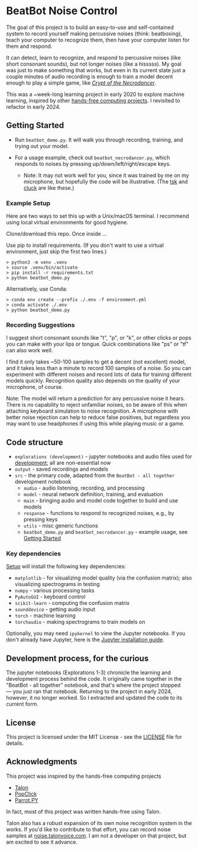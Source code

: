 # BeatBot Noise Control

The goal of this project is to build an easy-to-use and self-contained system to record yourself making percussive noises (think: beatboxing), teach your computer to recognize them, then have your computer listen for them and respond.

It can detect, learn to recognize, and respond to percussive noises (like short consonant sounds), but not longer noises (like a hisssss). My goal was just to make something that works, but even in its current state just a couple minutes of audio recording is enough to train a model decent enough to play a simple game, like *[Crypt of the Necrodancer](https://store.steampowered.com/app/247080/Crypt_of_the_NecroDancer/)*.

This was a ~week-long learning project in early 2020 to explore machine learning, inspired by other [hands-free computing projects](#acknowledgments). I revisited to refactor in early 2024.

## Getting Started

- Run `beatbot_demo.py`. It will walk you through recording, training, and trying out your model.

- For a usage example, check out `beatbot_necrodancer.py`, which responds to noises by pressing up/down/left/right/escape keys.
    - Note: It may not work well for you, since it was trained by me on my microphone, but hopefully the code will be illustrative. (The [tsk](https://www.youtube.com/watch?v=2BsMktG9ruw&t=16s) and [cluck](https://www.youtube.com/watch?v=4MiKHpcvI9M&t=65s) are like these.)

### Example Setup

Here are two ways to set this up with a Unix/macOS terminal. I recommend using local virtual environments for good hygiene.

Clone/download this repo. Once inside ...

Use pip to install requirements. (If you don't want to use a virtual environment, just skip the first two lines.)
```
> python3 -m venv .venv
> source .venv/bin/activate
> pip install -r requirements.txt
> python beatbot_demo.py
```

Alternatively, use Conda:
```
> conda env create --prefix ./.env -f environment.yml
> conda activate ./.env
> python beatbot_demo.py
```

### Recording Suggestions

I suggest short consonant sounds like "t", "p", or "k", or other clicks or pops you can make with your lips or tongue. Quick combinations like "ps" or "tf" can also work well. 

I find it only takes ~50-100 samples to get a decent (not excellent) model, and it takes less than a minute to record 100 samples of a noise. So you can experiment with different noises and record lots of data for training different models quickly. Recognition quality also depends on the quality of your microphone, of course.

Note: The model will return a prediction for any percussive noise it hears. There is no capability to reject unfamiliar noises, so be aware of this when attaching keyboard simulation to noise recognition. A microphone with better noise rejection can help to reduce false positives, but regardless you may want to use headphones if using this while playing music or a game.

## Code structure

- `explorations (development)` - jupyter notebooks and audio files used for [development](#development-process-for-the-curious); all are non-essential now
- `output` - saved recordings and models
- `src` - the primary code, adapted from the `BeatBot - all together` development notebook
    - `audio` - audio listening, recording, and processing
    - `model` - neural network definition, training, and evaluation
    - `main` - bringing audio and model code together to build and use models
    - `response` - functions to respond to recognized noises, e.g., by pressing keys
    - `utils` - misc generic functions
    - `beatbot_demo.py` and `beatbot_necrodancer.py` - example usage, see [Getting Started](#getting-started)


### Key dependencies

[Setup](#example-setup) will install the following key dependencies:
* `matplotlib` - for visualizing model quality (via the confusion matrix); also visualizing spectrograms in testing
* `numpy` - various processing tasks
* `PyAutoGUI` - keyboard control
* `scikit-learn` - computing the confusion matrix
* `sounddevice` - getting audio input
* `torch` - machine learning
* `torchaudio` - making spectrograms to train models on

Optionally, you may need `ipykernel` to view the Jupyter notebooks. If you don't already have Jupyter, here is the [Jupyter installation guide](https://jupyter.readthedocs.io/en/latest/install.html).

## Development process, for the curious

The jupyter notebooks (Explorations 1-3) chronicle the learning and development process behind the code. It originally came together in the "BeatBot - all together" notebook, and that's where the project stopped — you just ran that notebook. Returning to the project in early 2024, however, it no longer worked. So I extracted and updated the code to its current form.

## License

This project is licensed under the MIT License - see the [LICENSE](LICENSE) file for details.

## Acknowledgments

This project was inspired by the hands-free computing projects

* [Talon](https://talonvoice.com)
* [PopClick](https://github.com/trishume/PopClick)
* [Parrot.PY](https://github.com/chaosparrot/parrot.py)

In fact, most of this project was written hands-free using Talon.

Talon also has a robust expansion of its own noise recognition system in the works. If you'd like to contribute to that effort, you can record noise samples at [noise.talonvoice.com](https://noise.talonvoice.com). I am not a developer on that project, but am excited to see it advance.
